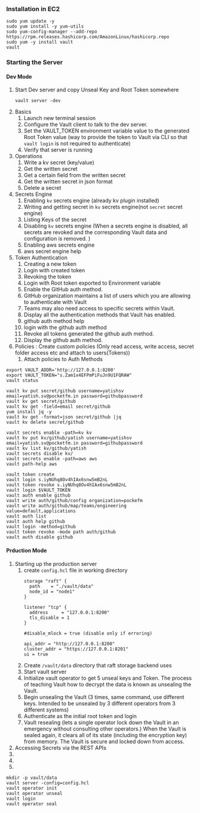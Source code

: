 ### Installation in EC2

```
sudo yum update -y
sudo yum install -y yum-utils
sudo yum-config-manager --add-repo https://rpm.releases.hashicorp.com/AmazonLinux/hashicorp.repo
sudo yum -y install vault
vault
```
### Starting the Server

#### Dev Mode

1. Start Dev server and copy Unseal Key and Root Token somewhere
    ```
    vault server -dev
    ```
1. Basics
    1. Launch new terminal session
    1. Configure the Vault client to talk to the dev server.
    1. Set the VAULT_TOKEN environment variable value to the generated Root Token   value (way to provide the token to Vault via CLI so that `vault login` is not     required to authenticate)
    1. Verify that server is running
1. Operations
    1. Write a kv secret (key/value)
    1. Get the written secret
    1. Get a certain field from the written secret
    1. Get the written secret in json format
    1. Delete a secret
1. Secrets Engine
    1. Enabling `kv` secrets engine (already kv plugin installed)
    1. Writing and getting secret in `kv` secrets engine(not `secret` secret engine)
    1. Listing Keys of the secret
    1. Disabling `kv` secrets engine (When a secrets engine is disabled, all    secrets are revoked and the corresponding Vault data and configuration is  removed.
    )
    1. Enabling aws secrets engine
    1. aws secret engine help
1. Token Authentication
    1. Creating a new token
    1. Login with created token
    1. Revoking the token
    1. Login with Root token exported to Environment variable
    1. Enable the GitHub auth method.
    1. GitHub organization maintains a list of users which you are allowing to  authenticate with Vault
    1. Teams may also need access to specific secrets within Vault.
    1. Display all the authentication methods that Vault has enabled.
    1. github auth method help
    1. login with the github auth method
    1. Revoke all tokens generated the github auth method.
    1. Display the github auth method.
1. Policies : Create custom policies (Only read access, write access, secret folder access etc and attach to users(Tokens))
    1. Attach policies to Auth Methods

```
export VAULT_ADDR='http://127.0.0.1:8200'
export VAULT_TOKEN="s.Zam1x4EFPmPiFuJn9U1FQRAW"
vault status

vault kv put secret/github username=yatishsv email=yatish.sv@pocketfm.in password=githubpassword
vault kv get secret/github
vault kv get -field=email secret/github
yum install jq -y
vault kv get -format=json secret/github |jq
vault kv delete secret/github

vault secrets enable -path=kv kv
vault kv put kv/github/yatish username=yatishsv email=yatish.sv@pocketfm.in password=githubpassword
vault kv list kv/github/yatish
vault secrets disable kv/
vault secrets enable -path=aws aws
vault path-help aws

vault token create
vault login s.iyNUhq8Ov4hIAx6snw5mB2nL
vault token revoke s.iyNUhq8Ov4hIAx6snw5mB2nL
vault login $VAULT_TOKEN
vault auth enable github
vault write auth/github/config organization=pockefm
vault write auth/github/map/teams/engineering value=default,applications
vault auth list
vault auth help github
vault login -method=github
vault token revoke -mode path auth/github
vault auth disable github
```

#### Prduction Mode

1. Starting up the production server
    1. create `config.hcl` file in working directory
        ```
        storage "raft" {
          path    = "./vault/data"
          node_id = "node1"
        }

        listener "tcp" {
          address     = "127.0.0.1:8200"
          tls_disable = 1
        }

        #disable_mlock = true (disable only if erroring)

        api_addr = "http://127.0.0.1:8200"
        cluster_addr = "https://127.0.0.1:8201"
        ui = true
        ```  
    1. Create `/vault/data` directory that raft storage backend uses
    1. Start vault server
    1. Initialize vault operator to get 5 unseal keys and Token. The process of     teaching Vault how to decrypt the data is known as unsealing the Vault.
    1. Begin unsealing the Vault (3 times, same command, use different keys.    Intended to be unsealed by 3 different operators from 3 different systems)
    1. Authenticate as the initial root token and login
    1. Vault resealing (lets a single operator lock down the Vault in an emergency  without consulting other operators.) When the Vault is sealed again, it clears   all of its state (including the encryption key) from memory. The Vault is     secure and locked down from access.
1. Accessing Secrets via the REST APIs
1. 
1. 
1. 

```
mkdir -p vault/data
vault server -config=config.hcl
vault operator init
vault operator unseal
vault login 
vault operator seal
```